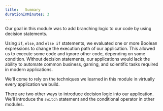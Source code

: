 ```yaml
---
title:   Summary
durationInMinutes: 3
---
```

Our goal in this module was to add branching logic to our code by using decision statements.

Using `if`, `else`, and `else if` statements, we evaluated one or more Boolean expressions to change the execution path of our application. This allowed us to execute some code and ignore other code, depending on some condition. Without decision statements, our applications would lack the ability to automate common business, gaming, and scientific tasks required in modern applications.

We'll come to rely on the techniques we learned in this module in virtually every application we build.

There are two other ways to introduce decision logic into our application. We'll introduce the `switch` statement and the conditional operator in other modules.